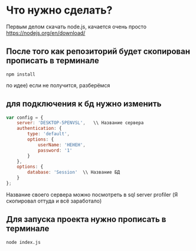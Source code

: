 # Что нужно сделать?

Первым делом скачать node.js, качается очень просто
https://nodejs.org/en/download/


## После того как репозиторий будет скопирован прописать в терминале

`npm install`

по идее) если не получится, разберёмся


## для подключения к бд нужно изменить 

```javascript
var config = {  
    server: 'DESKTOP-5PENVSL',   \\ Название сервера
    authentication: {
        type: 'default',
        options: {
            userName: 'HEHEH', 
            password: '1'  
        }
    },
    options: {
        database: 'Session'  \\ Название БД
    }
};
```

Название своего сервера можно посмотреть в sql server profiler (Я скопировал оттуда и всё заработало)


## Для запуска проекта нужно прописать в терминале
` node index.js `
